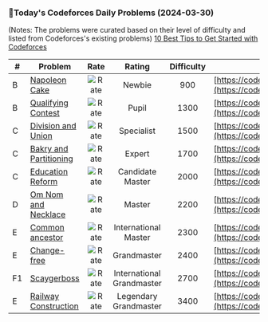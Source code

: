 ### 🌟Today's Codeforces Daily Problems (2024-03-30)
(Notes: The problems were curated based on their level of difficulty and listed from Codeforces's existing problems)
[10 Best Tips to Get Started with Codeforces](https://github.com/ika9810/Codeforces-Daily-Problems/blob/main/10%20Best%20Tips%20to%20Get%20Started%20with%20Codeforces.md)

| # | Problem | Rate| Rating | Difficulty | Contest |
|---| ----- | :--------: | :----------: | :----------: | ---------- |
|B|[Napoleon Cake](https://codeforces.com/contest/1501/problem/B)|![Rate](https://img.shields.io/badge/Newbie-900-lightgrey)|Newbie|900|[https://codeforces.com/contest/1501](https://codeforces.com/contest/1501)|
|B|[Qualifying Contest](https://codeforces.com/contest/659/problem/B)|![Rate](https://img.shields.io/badge/Pupil-1300-brightgreen)|Pupil|1300|[https://codeforces.com/contest/659](https://codeforces.com/contest/659)|
|C|[Division and Union](https://codeforces.com/contest/1101/problem/C)|![Rate](https://img.shields.io/badge/Specialist-1500-9cf)|Specialist|1500|[https://codeforces.com/contest/1101](https://codeforces.com/contest/1101)|
|C|[Bakry and Partitioning](https://codeforces.com/contest/1592/problem/C)|![Rate](https://img.shields.io/badge/Expert-1700-blue)|Expert|1700|[https://codeforces.com/contest/1592](https://codeforces.com/contest/1592)|
|C|[Education Reform](https://codeforces.com/contest/119/problem/C)|![Rate](https://img.shields.io/badge/Candidate%20Master-2000-blueviolet)|Candidate Master|2000|[https://codeforces.com/contest/119](https://codeforces.com/contest/119)|
|D|[Om Nom and Necklace](https://codeforces.com/contest/526/problem/D)|![Rate](https://img.shields.io/badge/Master-2200-orange)|Master|2200|[https://codeforces.com/contest/526](https://codeforces.com/contest/526)|
|E|[Common ancestor](https://codeforces.com/contest/49/problem/E)|![Rate](https://img.shields.io/badge/International%20Master-2300-orange)|International Master|2300|[https://codeforces.com/contest/49](https://codeforces.com/contest/49)|
|E|[Change-free](https://codeforces.com/contest/767/problem/E)|![Rate](https://img.shields.io/badge/Grandmaster-2400-red)|Grandmaster|2400|[https://codeforces.com/contest/767](https://codeforces.com/contest/767)|
|F1|[Scaygerboss](https://codeforces.com/contest/513/problem/F1)|![Rate](https://img.shields.io/badge/International%20Grandmaster-2700-red)|International Grandmaster|2700|[https://codeforces.com/contest/513](https://codeforces.com/contest/513)|
|E|[Railway Construction](https://codeforces.com/contest/1580/problem/E)|![Rate](https://img.shields.io/badge/Legendary%20Grandmaster-3400-red)|Legendary Grandmaster|3400|[https://codeforces.com/contest/1580](https://codeforces.com/contest/1580)|
